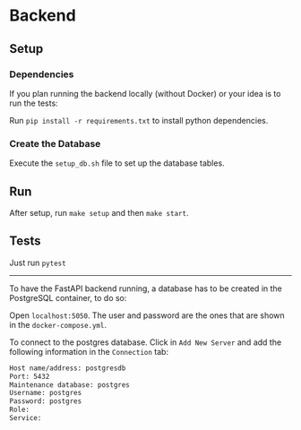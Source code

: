 # Backend

## Setup

### Dependencies

If you plan running the backend locally (without Docker) or your idea is to run the tests:

Run `pip install -r requirements.txt` to install python dependencies.

### Create the Database

Execute the `setup_db.sh` file to set up the database tables.

## Run

After setup, run `make setup` and then `make start`.

## Tests

Just run `pytest`

----
To have the FastAPI backend running, a database has to be created in the PostgreSQL container,
to do so:

Open `localhost:5050`. The user and password are the ones that are shown in the `docker-compose.yml`.

To connect to the postgres database. Click in `Add New Server` and add the following information
in the `Connection` tab:

```bash
Host name/address: postgresdb
Port: 5432
Maintenance database: postgres
Username: postgres
Password: postgres
Role:
Service: